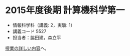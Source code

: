 # 2015年度後期 計算機科学第一

- 情報科学科（講義: 2，実験: 1）
- 講義コード 5527
- 担当者：脇田建，森立平

[授業の詳しい内容](https://titech-is-cs115.github.io/lecture/)へ，
